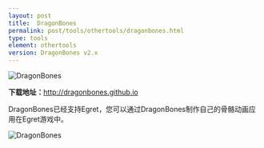 ```yaml
---
layout: post
title:  DragonBones
permalink: post/tools/othertools/dragonbones.html
type: tools
element: othertools
version: DragonBones v2.x
---
```




![DragonBones]({{site.baseurl}}/assets/img/dragonbones-logo.png)

**下载地址：**<a href="http://dragonbones.github.io/" target="_blank">http://dragonbones.github.io</a>

DragonBones已经支持Egret，您可以通过DragonBones制作自己的骨骼动画应用在Egret游戏中。

![DragonBones]({{site.baseurl}}/assets/img/dragonbones1.png)


